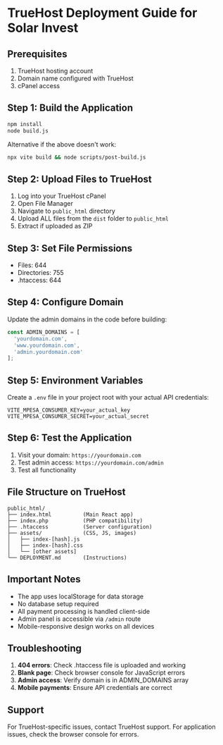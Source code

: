 # TrueHost Deployment Guide for Solar Invest

## Prerequisites
1. TrueHost hosting account
2. Domain name configured with TrueHost
3. cPanel access

## Step 1: Build the Application
```bash
npm install
node build.js
```

Alternative if the above doesn't work:
```bash
npx vite build && node scripts/post-build.js
```

## Step 2: Upload Files to TrueHost
1. Log into your TrueHost cPanel
2. Open File Manager
3. Navigate to `public_html` directory
4. Upload ALL files from the `dist` folder to `public_html`
5. Extract if uploaded as ZIP

## Step 3: Set File Permissions
- Files: 644
- Directories: 755
- .htaccess: 644

## Step 4: Configure Domain
Update the admin domains in the code before building:
```javascript
const ADMIN_DOMAINS = [
  'yourdomain.com',
  'www.yourdomain.com',
  'admin.yourdomain.com'
];
```

## Step 5: Environment Variables
Create a `.env` file in your project root with your actual API credentials:
```
VITE_MPESA_CONSUMER_KEY=your_actual_key
VITE_MPESA_CONSUMER_SECRET=your_actual_secret
```

## Step 6: Test the Application
1. Visit your domain: `https://yourdomain.com`
2. Test admin access: `https://yourdomain.com/admin`
3. Test all functionality

## File Structure on TrueHost
```
public_html/
├── index.html          (Main React app)
├── index.php           (PHP compatibility)
├── .htaccess           (Server configuration)
├── assets/             (CSS, JS, images)
│   ├── index-[hash].js
│   ├── index-[hash].css
│   └── [other assets]
└── DEPLOYMENT.md       (Instructions)
```

## Important Notes
- The app uses localStorage for data storage
- No database setup required
- All payment processing is handled client-side
- Admin panel is accessible via `/admin` route
- Mobile-responsive design works on all devices

## Troubleshooting
1. **404 errors**: Check .htaccess file is uploaded and working
2. **Blank page**: Check browser console for JavaScript errors
3. **Admin access**: Verify domain is in ADMIN_DOMAINS array
4. **Mobile payments**: Ensure API credentials are correct

## Support
For TrueHost-specific issues, contact TrueHost support.
For application issues, check the browser console for errors.